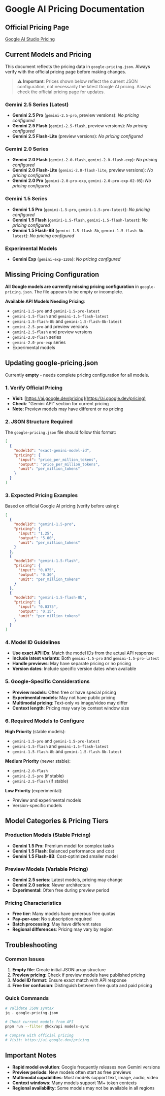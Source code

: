 # Google AI Pricing Documentation

## Official Pricing Page

[Google AI Studio Pricing](https://ai.google.dev/pricing)

## Current Models and Pricing

This document reflects the pricing data in `google-pricing.json`. Always verify with the official pricing page before making changes.

> **⚠️ Important**: Prices shown below reflect the current JSON configuration, not necessarily the latest Google AI pricing. Always check the official pricing page for updates.

### Gemini 2.5 Series (Latest)

- **Gemini 2.5 Pro** (`gemini-2.5-pro`, preview versions): *No pricing configured*
- **Gemini 2.5 Flash** (`gemini-2.5-flash`, preview versions): *No pricing configured*
- **Gemini 2.5 Flash-Lite** (preview versions): *No pricing configured*

### Gemini 2.0 Series

- **Gemini 2.0 Flash** (`gemini-2.0-flash`, `gemini-2.0-flash-exp`): *No pricing configured*
- **Gemini 2.0 Flash-Lite** (`gemini-2.0-flash-lite`, preview versions): *No pricing configured*
- **Gemini 2.0 Pro** (`gemini-2.0-pro-exp`, `gemini-2.0-pro-exp-02-05`): *No pricing configured*

### Gemini 1.5 Series

- **Gemini 1.5 Pro** (`gemini-1.5-pro`, `gemini-1.5-pro-latest`): *No pricing configured*
- **Gemini 1.5 Flash** (`gemini-1.5-flash`, `gemini-1.5-flash-latest`): *No pricing configured*
- **Gemini 1.5 Flash-8B** (`gemini-1.5-flash-8b`, `gemini-1.5-flash-8b-latest`): *No pricing configured*

### Experimental Models

- **Gemini Exp** (`gemini-exp-1206`): *No pricing configured*

## Missing Pricing Configuration

**All Google models are currently missing pricing configuration** in `google-pricing.json`. The file appears to be empty or incomplete.

**Available API Models Needing Pricing**:
- `gemini-1.5-pro` and `gemini-1.5-pro-latest`
- `gemini-1.5-flash` and `gemini-1.5-flash-latest`  
- `gemini-1.5-flash-8b` and `gemini-1.5-flash-8b-latest`
- `gemini-2.5-pro` and preview versions
- `gemini-2.5-flash` and preview versions
- `gemini-2.0-flash` series
- `gemini-2.0-pro-exp` series
- Experimental models

## Updating google-pricing.json

Currently **empty** - needs complete pricing configuration for all models.

### 1. Verify Official Pricing
- **Visit**: [https://ai.google.dev/pricing](https://ai.google.dev/pricing)
- **Check**: "Gemini API" section for current pricing
- **Note**: Preview models may have different or no pricing

### 2. JSON Structure Required
The `google-pricing.json` file should follow this format:

```json
[
  {
    "modelId": "exact-gemini-model-id",
    "pricing": {
      "input": "price_per_million_tokens",
      "output": "price_per_million_tokens",
      "unit": "per_million_tokens"
    }
  }
]
```

### 3. Expected Pricing Examples
Based on official Google AI pricing (verify before using):

```json
[
  {
    "modelId": "gemini-1.5-pro",
    "pricing": {
      "input": "1.25",
      "output": "5.00",
      "unit": "per_million_tokens"
    }
  },
  {
    "modelId": "gemini-1.5-flash",
    "pricing": {
      "input": "0.075",
      "output": "0.30",
      "unit": "per_million_tokens"
    }
  },
  {
    "modelId": "gemini-1.5-flash-8b",
    "pricing": {
      "input": "0.0375",
      "output": "0.15",
      "unit": "per_million_tokens"
    }
  }
]
```

### 4. Model ID Guidelines
- **Use exact API IDs**: Match the model IDs from the actual API response
- **Include latest variants**: Both `gemini-1.5-pro` and `gemini-1.5-pro-latest`
- **Handle previews**: May have separate pricing or no pricing
- **Version dates**: Include specific version dates when available

### 5. Google-Specific Considerations
- **Preview models**: Often free or have special pricing
- **Experimental models**: May not have public pricing
- **Multimodal pricing**: Text-only vs image/video may differ
- **Context length**: Pricing may vary by context window size

### 6. Required Models to Configure
**High Priority** (stable models):
- `gemini-1.5-pro` and `gemini-1.5-pro-latest`
- `gemini-1.5-flash` and `gemini-1.5-flash-latest`
- `gemini-1.5-flash-8b` and `gemini-1.5-flash-8b-latest`

**Medium Priority** (newer stable):
- `gemini-2.0-flash`
- `gemini-2.5-pro` (if stable)
- `gemini-2.5-flash` (if stable)

**Low Priority** (experimental):
- Preview and experimental models
- Version-specific models

## Model Categories & Pricing Tiers

### Production Models (Stable Pricing)
- **Gemini 1.5 Pro**: Premium model for complex tasks
- **Gemini 1.5 Flash**: Balanced performance and cost
- **Gemini 1.5 Flash-8B**: Cost-optimized smaller model

### Preview Models (Variable Pricing)
- **Gemini 2.5 series**: Latest models, pricing may change
- **Gemini 2.0 series**: Newer architecture
- **Experimental**: Often free during preview period

### Pricing Characteristics
- **Free tier**: Many models have generous free quotas
- **Pay-per-use**: No subscription required
- **Batch processing**: May have different rates
- **Regional differences**: Pricing may vary by region

## Troubleshooting

### Common Issues
1. **Empty file**: Create initial JSON array structure
2. **Preview pricing**: Check if preview models have published pricing
3. **Model ID format**: Ensure exact match with API response
4. **Free tier confusion**: Distinguish between free quota and paid pricing

### Quick Commands
```bash
# Validate JSON syntax
jq . google-pricing.json

# Check current models from API
pnpm run --filter @kdx/api models-sync

# Compare with official pricing
# Visit: https://ai.google.dev/pricing
```

## Important Notes

- **Rapid model evolution**: Google frequently releases new Gemini versions
- **Preview periods**: New models often start as free previews
- **Multimodal capabilities**: Most models support text, image, audio, video
- **Context windows**: Many models support 1M+ token contexts
- **Regional availability**: Some models may not be available in all regions
